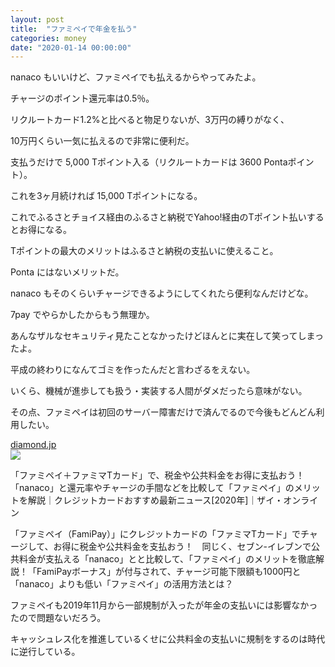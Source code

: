 ```yaml
---
layout: post
title:  "ファミペイで年金を払う"
categories: money
date: "2020-01-14 00:00:00"
---
```


nanaco もいいけど、ファミペイでも払えるからやってみたよ。

チャージのポイント還元率は0.5％。

リクルートカード1.2%と比べると物足りないが、3万円の縛りがなく、

10万円くらい一気に払えるので非常に便利だ。

支払うだけで 5,000 Tポイント入る（リクルートカードは 3600 Pontaポイント）。

これを3ヶ月続ければ 15,000 Tポイントになる。

これでふるさとチョイス経由のふるさと納税でYahoo!経由のTポイント払いするとお得になる。

Tポイントの最大のメリットはふるさと納税の支払いに使えること。

Ponta にはないメリットだ。

nanaco もそのくらいチャージできるようにしてくれたら便利なんだけどな。

7pay でやらかしたからもう無理か。

あんなザルなセキュリティ見たことなかったけどほんとに実在して笑ってしまったよ。

平成の終わりになんてゴミを作ったんだと言わざるをえない。

いくら、機械が進歩しても扱う・実装する人間がダメだったら意味がない。

その点、ファミペイは初回のサーバー障害だけで済んでるので今後もどんどん利用したい。


<div class="card">
  <a href="https://diamond.jp/articles/-/222328"></a>
  <div class="card__header">
    <a href="https://diamond.jp/articles/-/222328">diamond.jp</a>
  </div>
  <div class="card__image">
    <img src="https://dol.ismcdn.jp/mwimgs/d/d/-/img_ddca299e6b2a1a27a027c4db60cbe77585126.jpg">
  </div>
  <div class="card__title">
    <p>「ファミペイ＋ファミマTカード」で、税金や公共料金をお得に支払おう！「nanaco」と還元率やチャージの手間などを比較して「ファミペイ」のメリットを解説｜クレジットカードおすすめ最新ニュース[2020年]｜ザイ・オンライン</p>
  </div>
  <div class="card__description">
    <p>「ファミペイ（FamiPay）」にクレジットカードの「ファミマTカード」でチャージして、お得に税金や公共料金を支払おう！　同じく、セブン-イレブンで公共料金が支払える「nanaco」とと比較して、「ファミペイ」のメリットを徹底解説！「FamiPayボーナス」が付与されて、チャージ可能下限額も1000円と「nanaco」よりも低い「ファミペイ」の活用方法とは？</p>
  </div>
</div>


ファミペイも2019年11月から一部規制が入ったが年金の支払いには影響なかったので問題ないだろう。

キャッシュレス化を推進しているくせに公共料金の支払いに規制をするのは時代に逆行している。

